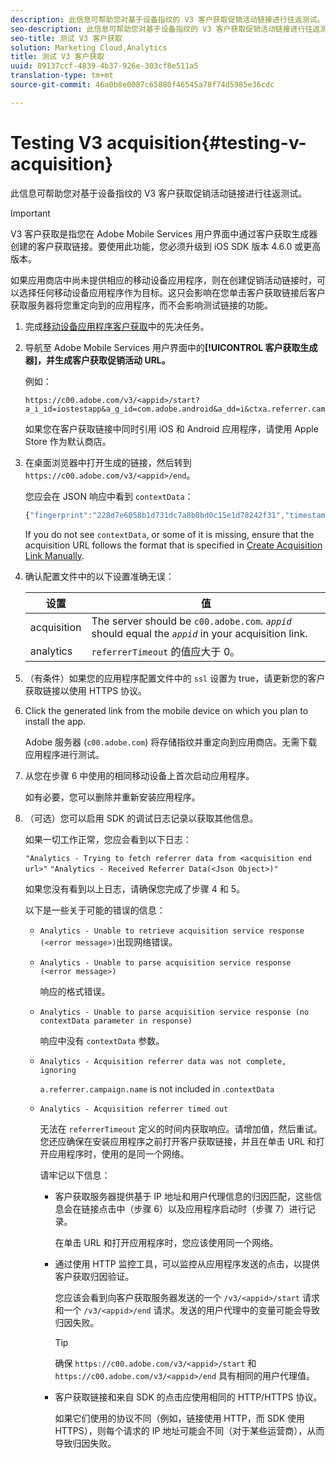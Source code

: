 ```yaml
---
description: 此信息可帮助您对基于设备指纹的 V3 客户获取促销活动链接进行往返测试。
seo-description: 此信息可帮助您对基于设备指纹的 V3 客户获取促销活动链接进行往返测试。
seo-title: 测试 V3 客户获取
solution: Marketing Cloud,Analytics
title: 测试 V3 客户获取
uuid: 89137ccf-4839-4b37-926e-303cf8e511a5
translation-type: tm+mt
source-git-commit: 46a0b8e0087c65880f46545a78f74d5985e36cdc

---
```



# Testing V3 acquisition{#testing-v-acquisition}

此信息可帮助您对基于设备指纹的 V3 客户获取促销活动链接进行往返测试。

>[!IMPORTANT]
>
>  V3 客户获取是指您在 Adobe Mobile Services 用户界面中通过客户获取生成器创建的客户获取链接。要使用此功能，您必须升级到 iOS SDK 版本 4.6.0 或更高版本。

如果应用商店中尚未提供相应的移动设备应用程序，则在创建促销活动链接时，可以选择任何移动设备应用程序作为目标。这只会影响在您单击客户获取链接后客户获取服务器将您重定向到的应用程序，而不会影响测试链接的功能。

1. 完成[移动设备应用程序客户获取](/help/ios/acquisition-main/acquisition.md)中的先决任务。
1. 导航至 Adobe Mobile Services 用户界面中的&#x200B;**[!UICONTROL 客户获取生成器]，并生成客户获取促销活动 URL。**

   例如：

   ```
   https://c00.adobe.com/v3/<appid>/start?a_i_id=iostestapp&a_g_id=com.adobe.android&a_dd=i&ctxa.referrer.campaign.name=name&ctxa.referrer.campaign.trackingcode=trackingcode
   ```


   如果您在客户获取链接中同时引用 iOS 和 Android 应用程序，请使用 Apple Store 作为默认商店。
1. 在桌面浏览器中打开生成的链接，然后转到 `https://c00.adobe.com/v3/<appid>/end`。

   您应会在 JSON 响应中看到 `contextData`：

   ```js
   {"fingerprint":"228d7e6058b1d731dc7a8b8bd0c15e1d78242f31","timestamp":1457989293,"appguid":"","contextData":{"a.referrer.campaign.name":"name","a.referrer.campaign.trackingcode":"trackingcode"}}.
   ```

   If you do not see `contextData`, or some of it is missing, ensure that the acquisition URL follows the format that is specified in [Create Acquisition Link Manually](/help/using/acquisition-main/c-marketing-links-builder/acquisition-link-manual.md).
1. 确认配置文件中的以下设置准确无误：

   | 设置 | 值 |
   |--- |--- |
   | acquisition | The server should be  `c00.adobe.com`. *`appid`* should equal the *`appid`* in your acquisition link. |
   | analytics | `referrerTimeout` 的值应大于 0。 |


1. （有条件）如果您的应用程序配置文件中的 `ssl` 设置为 true，请更新您的客户获取链接以使用 HTTPS 协议。
1. Click the generated link from the mobile device on which you plan to install the app.

   Adobe 服务器 (`c00.adobe.com`) 将存储指纹并重定向到应用商店。无需下载应用程序进行测试。
1. 从您在步骤 6 中使用的相同移动设备上首次启动应用程序。

   如有必要，您可以删除并重新安装应用程序。
1. （可选）您可以启用 SDK 的调试日志记录以获取其他信息。

   如果一切工作正常，您应会看到以下日志：

   `"Analytics - Trying to fetch referrer data from <acquisition end url>"`
   `"Analytics - Received Referrer Data(<Json Object>)"`

   如果您没有看到以上日志，请确保您完成了步骤 4 和 5。

   以下是一些关于可能的错误的信息：

   * `Analytics - Unable to retrieve acquisition service response (<error message>)`出现网络错误。

   * `Analytics - Unable to parse acquisition service response (<error message>)`

      响应的格式错误。

   * `Analytics - Unable to parse acquisition service response (no contextData parameter in response)`

      响应中没有 `contextData` 参数。

   * `Analytics - Acquisition referrer data was not complete, ignoring`

      `a.referrer.campaign.name` is not included in .`contextData`

   * `Analytics - Acquisition referrer timed out`

      无法在 `referrerTimeout` 定义的时间内获取响应。请增加值，然后重试。您还应确保在安装应用程序之前打开客户获取链接，并且在单击 URL 和打开应用程序时，使用的是同一个网络。

      请牢记以下信息：

      * 客户获取服务器提供基于 IP 地址和用户代理信息的归因匹配，这些信息会在链接点击中（步骤 6）以及应用程序启动时（步骤 7）进行记录。

         在单击 URL 和打开应用程序时，您应该使用同一个网络。

      * 通过使用 HTTP 监控工具，可以监控从应用程序发送的点击，以提供客户获取归因验证。

         您应该会看到向客户获取服务器发送的一个 `/v3/<appid>/start` 请求和一个 `/v3/<appid>/end` 请求。发送的用户代理中的变量可能会导致归因失败。

         >[!TIP]
         >
         >确保 `https://c00.adobe.com/v3/<appid>/start` 和 `https://c00.adobe.com/v3/<appid>/end` 具有相同的用户代理值。

      * 客户获取链接和来自 SDK 的点击应使用相同的 HTTP/HTTPS 协议。

         如果它们使用的协议不同（例如，链接使用 HTTP，而 SDK 使用 HTTPS），则每个请求的 IP 地址可能会不同（对于某些运营商），从而导致归因失败。
